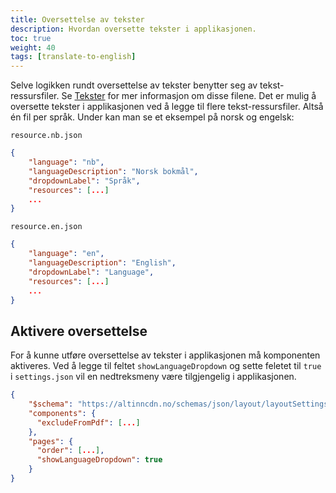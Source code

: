 ```yaml
---
title: Oversettelse av tekster
description: Hvordan oversette tekster i applikasjonen.
toc: true
weight: 40
tags: [translate-to-english]
---
```


Selve logikken rundt oversettelse av tekster benytter seg av tekst-ressursfiler. Se [Tekster](../texts/_index.en.md) for mer informasjon om disse filene.
Det er mulig å oversette tekster i applikasjonen ved å legge til flere tekst-ressursfiler. Altså én fil per språk.
Under kan man se et eksempel på norsk og engelsk:

`resource.nb.json`

```json
{
    "language": "nb",
    "languageDescription": "Norsk bokmål",
    "dropdownLabel": "Språk",
    "resources": [...]
    ...
}
```

`resource.en.json`

```json
{
    "language": "en",
    "languageDescription": "English",
    "dropdownLabel": "Language",
    "resources": [...]
    ...
}
```

## Aktivere oversettelse

For å kunne utføre oversettelse av tekster i applikasjonen må komponenten aktiveres.
Ved å legge til feltet `showLanguageDropdown` og sette feletet til `true` i `settings.json` vil en nedtreksmeny være tilgjengelig i applikasjonen.

```json
{
    "$schema": "https://altinncdn.no/schemas/json/layout/layoutSettings.schema.v1.json",
    "components": {
      "excludeFromPdf": [...]
    },
    "pages": {
      "order": [...],
      "showLanguageDropdown": true
    }
}
```

